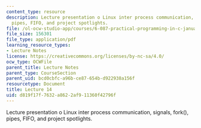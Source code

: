 ```yaml
---
content_type: resource
description: Lecture presentation o Linux inter process communication, signals, fork(),
  pipes, FIFO, and project spotlights.
file: /ol-ocw-studio-app/courses/6-087-practical-programming-in-c-january-iap-2010/d819f17f7632a8622af911360f42796f_MIT6_087IAP10_lec14.pdf
file_size: 156301
file_type: application/pdf
learning_resource_types:
- Lecture Notes
license: https://creativecommons.org/licenses/by-nc-sa/4.0/
ocw_type: OCWFile
parent_title: Lecture Notes
parent_type: CourseSection
parent_uid: bcd0cbfc-a96b-ce87-654b-d922938a156f
resourcetype: Document
title: Lecture 14
uid: d819f17f-7632-a862-2af9-11360f42796f
---
```

Lecture presentation o Linux inter process communication, signals, fork(), pipes, FIFO, and project spotlights.